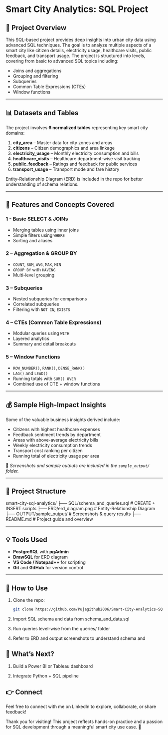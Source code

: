 # Smart City Analytics: SQL Project

## 🌟 Project Overview
This SQL-based project provides deep insights into urban city data using advanced SQL techniques. The goal is to analyze multiple aspects of a smart city like citizen details, electricity usage, healthcare visits, public feedback, and transport usage. The project is structured into levels, covering from basic to advanced SQL topics including:

- Joins and aggregations  
- Grouping and filtering  
- Subqueries  
- Common Table Expressions (CTEs)  
- Window functions  

---

## 📊 Datasets and Tables
The project involves **6 normalized tables** representing key smart city domains:

1. **city_area** – Master data for city zones and areas  
2. **citizens** – Citizen demographics and area linkage  
3. **electricity_usage** – Monthly electricity consumption and bills  
4. **healthcare_visits** – Healthcare department-wise visit tracking  
5. **public_feedback** – Ratings and feedback for public services  
6. **transport_usage** – Transport mode and fare history  

Entity-Relationship Diagram (ERD) is included in the repo for better understanding of schema relations.

---

## 🔹 Features and Concepts Covered

### 1 - Basic SELECT & JOINs
- Merging tables using inner joins  
- Simple filters using `WHERE`  
- Sorting and aliases  

### 2 – Aggregation & GROUP BY
- `COUNT`, `SUM`, `AVG`, `MAX`, `MIN`  
- `GROUP BY` with `HAVING`  
- Multi-level grouping  

### 3 – Subqueries
- Nested subqueries for comparisons  
- Correlated subqueries  
- Filtering with `NOT IN`, `EXISTS`  

### 4 – CTEs (Common Table Expressions)
- Modular queries using `WITH`  
- Layered analytics  
- Summary and detail breakouts  

### 5 – Window Functions
- `ROW_NUMBER()`, `RANK()`, `DENSE_RANK()`  
- `LAG()` and `LEAD()`  
- Running totals with `SUM() OVER`  
- Combined use of CTE + window functions  

---

## 💰 Sample High-Impact Insights
Some of the valuable business insights derived include:

- Citizens with highest healthcare expenses  
- Feedback sentiment trends by department  
- Areas with above-average electricity bills  
- Weekly electricity consumption trends  
- Transport cost ranking per citizen  
- Running total of electricity usage per area  

📸 *Screenshots and sample outputs are included in the `sample_output/` folder.*

---

## 📂 Project Structure
smart-city-sql-analytics/
├── SQL/schema_and_queries.sql # CREATE + INSERT scripts
├── ERD/erd_diagram.png # Entity-Relationship Diagram
├── OUTPUT/sample_output/ # Screenshots & query results
├── README.md # Project guide and overview

---

## 💡 Tools Used
- **PostgreSQL** with **pgAdmin**  
- **DrawSQL** for ERD diagram  
- **VS Code / Notepad++** for scripting  
- **Git** and **GitHub** for version control  

---

## 🎨 How to Use
1. Clone the repo:
   ```bash
   git clone https://github.com/Pujagithub2006/Smart-City-Analytics-SQL-Project

2. Import SQL schema and data from schema_and_data.sql

3. Run queries level-wise from the queries/ folder

4. Refer to ERD and output screenshots to understand schema and 

## 🚀 What’s Next?
1. Build a Power BI or Tableau dashboard

2. Integrate Python + SQL pipeline

## 👉 Connect
Feel free to connect with me on LinkedIn to explore, collaborate, or share feedback!

Thank you for visiting!
This project reflects hands-on practice and a passion for SQL development through a meaningful smart city use case. 🚀